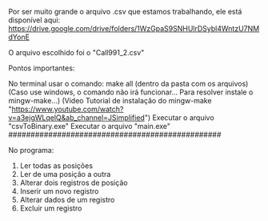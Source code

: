 Por ser muito grande o arquivo .csv que estamos trabalhando, ele está disponível aqui: https://drive.google.com/drive/folders/1WzGpaS9SNHUlrDSybl4WntzU7NMdYonE

O arquivo escolhido foi o "Call991_2.csv"

Pontos importantes:

No terminal usar o comando: make all (dentro da pasta com os arquivos) (Caso use windows, o comando não irá funcionar... Para resolver instale o mingw-make...) (Video Tutorial de instalação do mingw-make "https://www.youtube.com/watch?v=a3ejgWLqelQ&ab_channel=JSimplified")
Executar o arquivo "csvToBinary.exe"
Executar o arquivo "main.exe"
################################################

No programa:

1. Ler todas as posições
2. Ler de uma posição a outra
3. Alterar dois registros de posição
4. Inserir um novo registro
5. Alterar dados de um registro
6. Excluir um registro
